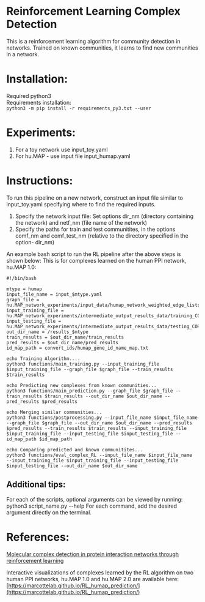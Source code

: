 # Reinforcement Learning Complex Detection
This is a reinforcement learning algorithm for community detection in networks. Trained on known communities, it learns to find new communities in a network.

# Installation:
Required python3                                  
Requirements installation:                        
`python3 -m pip install -r requirements_py3.txt --user`

# Experiments:
1. For a toy network use input_toy.yaml
2. For hu.MAP - use input file input_humap.yaml

# Instructions:
To run this pipeline on a new network, construct an input file similar to input_toy.yaml specifying where to find the required inputs.
1. Specify the network input file: Set options dir_nm (directory containing the network) and netf_nm (file name of the network)
2. Specify the paths for train and test communitites, in the options comf_nm and comf_test_nm (relative to the directory specified in the option- dir_nm)

An example bash script to run the RL pipeline after the above steps is shown below: This is for complexes learned on the human PPI network, hu.MAP 1.0:
```
#!/bin/bash

mtype = humap
input_file_name = input_$mtype.yaml
graph_file = hu.MAP_network_experiments/input_data/humap_network_weighted_edge_lists.txt
input_training_file = hu.MAP_network_experiments/intermediate_output_results_data/training_CORUM_complexes_node_lists.txt
input_testing_file = hu.MAP_network_experiments/intermediate_output_results_data/testing_CORUM_complexes_node_lists.txt
out_dir_name = /results_$mtype
train_results = $out_dir_name/train_results
pred_results = $out_dir_name/pred_results
id_map_path = convert_ids/humap_gene_id_name_map.txt

echo Training Algorithm....
python3 functions/main_training.py --input_training_file $input_training_file --graph_file $graph_file --train_results $train_results

echo Predicting new complexes from known communities...
python3 functions/main_prediction.py --graph_file $graph_file --train_results $train_results --out_dir_name $out_dir_name --pred_results $pred_results

echo Merging similar communities...
python3 functions/postprocessing.py --input_file_name $input_file_name --graph_file $graph_file --out_dir_name $out_dir_name --pred_results $pred_results --train_results $train_results --input_training_file $input_training_file --input_testing_file $input_testing_file --id_map_path $id_map_path

echo Comparing predicted and known communitites...
python3 functions/eval_complex_RL --input_file_name $input_file_name  --input_training_file $input_training_file --input_testing_file $input_testing_file --out_dir_name $out_dir_name

```

## Additional tips:
For each of the scripts, optional arguments can be viewed by running: python3 script_name.py --help
For each command, add the desired argument directly on the terminal.

# References:
[Molecular complex detection in protein interaction networks through reinforcement learning](https://doi.org/10.1101/2022.06.20.496772) 

Interactive visualizations of complexes learned by the RL algorithm on two human PPI networks, hu.MAP 1.0 and hu.MAP 2.0 are available here: [https://marcottelab.github.io/RL_humap_prediction/](https://marcottelab.github.io/RL_humap_prediction/)
